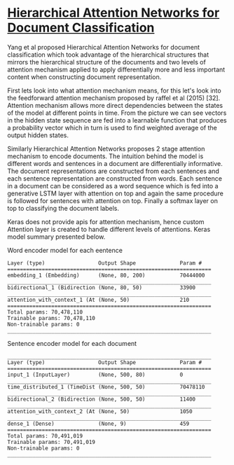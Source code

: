 # [Hierarchical Attention Networks for Document Classification](https://www.cs.cmu.edu/~diyiy/docs/naacl16.pdf)

Yang et al proposed Hierarchical Attention Networks for document classification which took advantage of the hierarchical structures that mirrors the hierarchical structure of the documents and two levels of attention mechanism applied to apply differentially more and less important content when constructing document representation.

First lets look into what attention mechanism means, for this let's look into the feedforward attention mechanism proposed by raffel et al (2015) [32]. Attention mechanism allows more direct dependencies between the states of the model at different points in time.
From the picture we can see vectors in the hidden state sequence are fed into a learnable function that produces a probability vector which in turn is used to find weighted average of the output hidden states.

Similarly Hierarchical Attention Networks proposes 2 stage attention mechanism to encode documents. The intuition behind the model is different words and sentences in a document are differentially informative. The document representations are constructed from each sentences and each sentence representation are constructed from words. Each sentence in a document can be considered as a word sequence which is fed into a generative LSTM layer with attention on top and again the same procedure is followed for sentences with attention on top. Finally a softmax layer on top to classifying the document labels.

Keras does not provide apis for attention mechanism, hence custom Attention layer is created to handle different levels of attentions. Keras model summary presented below.

Word encoder model for each eentence
```
Layer (type)                 Output Shape              Param #
=================================================================
embedding_1 (Embedding)      (None, 80, 200)           70444000
_________________________________________________________________
bidirectional_1 (Bidirection (None, 80, 50)            33900
_________________________________________________________________
attention_with_context_1 (At (None, 50)                210
=================================================================
Total params: 70,478,110
Trainable params: 70,478,110
Non-trainable params: 0
_________________________________________________________________
```

Sentence encoder model for each document
```
_________________________________________________________________
Layer (type)                 Output Shape              Param #
=================================================================
input_1 (InputLayer)         (None, 500, 80)           0
_________________________________________________________________
time_distributed_1 (TimeDist (None, 500, 50)           70478110
_________________________________________________________________
bidirectional_2 (Bidirection (None, 500, 50)           11400
_________________________________________________________________
attention_with_context_2 (At (None, 50)                1050
_________________________________________________________________
dense_1 (Dense)              (None, 9)                 459
=================================================================
Total params: 70,491,019
Trainable params: 70,491,019
Non-trainable params: 0
_________________________________________________________________
```
